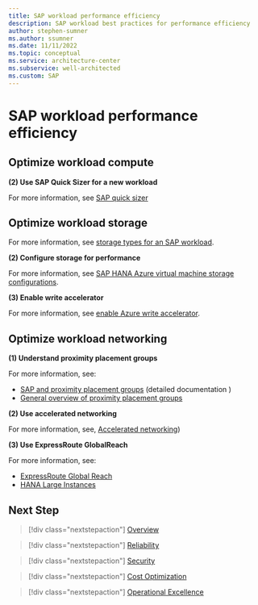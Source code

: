 ```yaml
---
title: SAP workload performance efficiency
description: SAP workload best practices for performance efficiency
author: stephen-sumner
ms.author: ssumner
ms.date: 11/11/2022
ms.topic: conceptual
ms.service: architecture-center
ms.subservice: well-architected
ms.custom: SAP
---
```


# SAP workload performance efficiency

## Optimize workload compute

**(2) Use SAP Quick Sizer for a new workload**


For more information, see [SAP quick sizer](https://www.sap.com/about/benchmark/sizing.quick-sizer.html#quick-sizer)

## Optimize workload storage

For more information, see [storage types for an SAP workload](/azure/virtual-machines/workloads/sap/planning-guide-storage).


**(2) Configure storage for performance**

For more information, see [SAP HANA Azure virtual machine storage configurations](/azure/virtual-machines/workloads/sap/hana-vm-operations-storage).

**(3) Enable write accelerator**


For more information, see [enable Azure write accelerator](/azure/virtual-machines/how-to-enable-write-accelerator).

## Optimize workload networking

**(1) Understand proximity placement groups**

For more information, see:

- [SAP and proximity placement groups](/azure/virtual-machines/workloads/sap/sap-proximity-placement-scenarios) (detailed documentation )
- [General overview of proximity placement groups](/azure/virtual-machines/co-location)


**(2) Use accelerated networking**


For more information, see,
[Accelerated networking](/azure/virtual-network/accelerated-networking-overview))


**(3) Use ExpressRoute GlobalReach**



For more information, see:

- [ExpressRoute Global Reach](/azure/expressroute/expressroute-global-reach)
- [HANA Large Instances](/azure/architecture/solution-ideas/articles/sap-s4-hana-on-hli-with-ha-and-dr)


## Next Step

>[!div class="nextstepaction"]
>[Overview](./overview.md)

>[!div class="nextstepaction"]
>[Reliability](./reliability.md)

>[!div class="nextstepaction"]
>[Security](./security.md)

>[!div class="nextstepaction"]
>[Cost Optimization](./cost-optimization.md)

>[!div class="nextstepaction"]
>[Operational Excellence](./operational-excellence.md)
